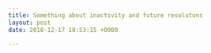 ```yaml
---
title: Something about inactivity and future resolutons
layout: post
date: 2018-12-17 18:53:15 +0000

---
```

